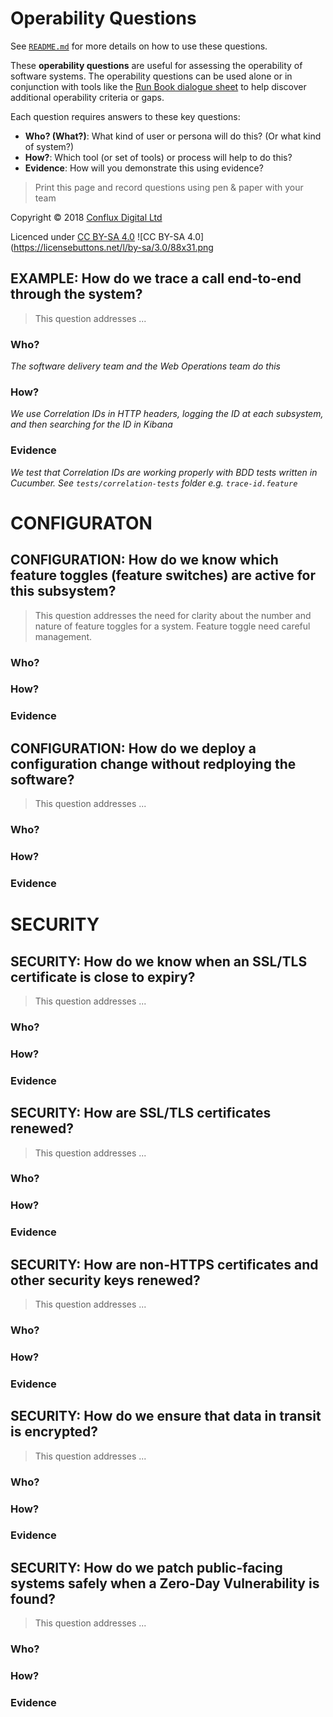 # Operability Questions

See [`README.md`](README.md) for more details on how to use these questions.

These **operability questions** are useful for assessing the operability of software systems. The operability questions can be used alone or in conjunction with tools like the [Run Book dialogue sheet](http://runbooktemplate.info/) to help discover additional operability criteria or gaps.

Each question requires answers to these key questions: 

* **Who? (What?)**: What kind of user or persona will do this? (Or what kind of system?) 
* **How?**: Which tool (or set of tools) or process will help to do this?
* **Evidence**:  How will you demonstrate this using evidence?

> Print this page and record questions using pen & paper with your team

Copyright © 2018 [Conflux Digital Ltd](https://confluxdigital.net/)

Licenced under [CC BY-SA 4.0](https://creativecommons.org/licenses/by-sa/4.0/) ![CC BY-SA 4.0](https://licensebuttons.net/l/by-sa/3.0/88x31.png

## EXAMPLE: How do we trace a call end-to-end through the system?

> This question addresses ...

### Who?

_The software delivery team and the Web Operations team do this_

### How?

_We use Correlation IDs in HTTP headers, logging the ID at each subsystem, and then searching for the ID in Kibana_

### Evidence 

_We test that Correlation IDs are working properly with BDD tests written in Cucumber. See `tests/correlation-tests` folder e.g. `trace-id.feature`_ 

# CONFIGURATON

## CONFIGURATION: How do we know which feature toggles (feature switches) are active for this subsystem?

> This question addresses the need for clarity about the number and nature of feature toggles for a system. Feature toggle need careful management. 

### Who?

### How?

### Evidence 

## CONFIGURATION: How do we deploy a configuration change without redploying the software?

> This question addresses ...

### Who?

### How?

### Evidence 

# SECURITY

## SECURITY: How do we know when an SSL/TLS certificate is close to expiry?

> This question addresses ...

### Who?

### How?

### Evidence 

## SECURITY: How are SSL/TLS certificates renewed?

> This question addresses ...

### Who?

### How?

### Evidence 

## SECURITY: How are non-HTTPS certificates and other security keys renewed?

> This question addresses ...

### Who?

### How?

### Evidence 

## SECURITY: How do we ensure that data in transit is encrypted?

> This question addresses ...

### Who?

### How?

### Evidence 

## SECURITY: How do we patch public-facing systems safely when a Zero-Day Vulnerability is found?

> This question addresses ...

### Who?

### How?

### Evidence 

